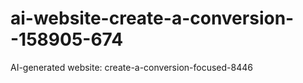 # ai-website-create-a-conversion--158905-674
AI-generated website: create-a-conversion-focused-8446
